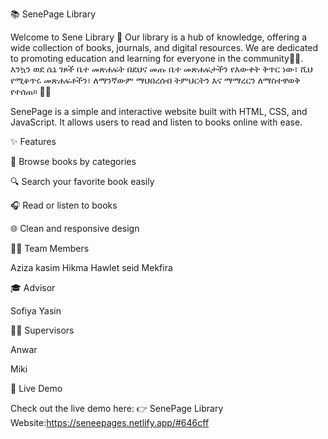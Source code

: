 📚 SenePage  Library

Welcome to Sene Library 🤝 Our library is a hub of knowledge, offering a wide collection of books, journals, and digital resources. We are dedicated to promoting education and learning for everyone in the community📘📖.
እንኳን ወደ ሴኔ ገጾች ቤተ መጽሐፍት በደህና መጡ
ቤተ መጽሐፍታችን የእውቀት ቅጥር ነው፣ ሺህ የሚቆጥሩ መጽሐፍቶችን፣
ለማንኛውም ማህበረሰብ ትምህርትን እና ማማረርን ለማስተዋወቅ የተሰጠ። 📘📖

SenePage is a simple and interactive website built with HTML, CSS, and JavaScript.
It allows users to read and listen to books online with ease.

✨ Features

📖 Browse books by categories

🔍 Search your favorite book easily

🎧 Read or listen to books

🌐 Clean and responsive design

👩‍💻 Team Members

Aziza kasim
Hikma
Hawlet seid
Mekfira

🎓 Advisor

Sofiya Yasin

👨‍🏫 Supervisors

Anwar

Miki

🚀 Live Demo

Check out the live demo here:
👉 SenePage Library Website:https://seneepages.netlify.app/#646cff
